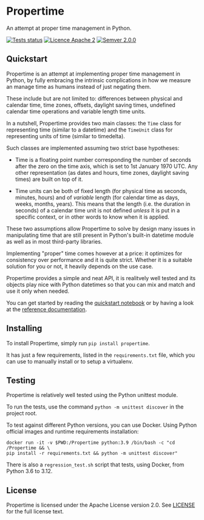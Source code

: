 # Propertime

An attempt at proper time management in Python.

[![Tests status](https://github.com/sarusso/Propertime/actions/workflows/ci.yml/badge.svg)](https://github.com/sarusso/Propertime/actions) [![Licence Apache 2](https://img.shields.io/github/license/sarusso/Propertime)](https://github.com/sarusso/Propertime/blob/main/LICENSE) [![Semver 2.0.0](https://img.shields.io/badge/semver-v2.0.0-blue)](https://semver.org/spec/v2.0.0.html) 


## Quickstart



Propertime is an attempt at implementing proper time management in Python, by fully embracing the intrinsic complications in how we measure an manage time as humans instead of just negating them.

These include but are not limited to: differences between physical and calendar time, time zones, offsets, daylight saving times, undefined calendar time operations and variable length time units.

In a nutshell, Propertime provides two main classes: the ``Time`` class for representing time (similar to a datetime) and the ``TimeUnit`` class for representing units of time (similar to timedelta). 

Such classes are implemented assuming two strict base hypotheses:

- Time is a floating point number corresponding the number of seconds after the zero on the time axis, which is set to 1st January 1970 UTC. Any other representation (as dates and hours, time zones, daylight saving times) are built on top of it.

- Time units can be both of fixed length (for physical time as seconds, minutes, hours) and of *variable* length (for calendar time as days, weeks, months, years). This means that the length (i.e. the duration in seconds) of a calendar time unit is not defined *unless* it is put in a specific context, or in other words to know when it is applied.

These two assumptions allow Propertime to solve by design many issues in manipulating time that are still present in Python's built-in datetime module as well as in most third-party libraries.

Implementing "proper" time comes however at a price: it optimizes for consistency over performance and it is quite strict. Whether it is a suitable solution for you or not, it heavily depends on the use case.

Propertime provides a simple and neat API, it is realitvely well tested and its objects play nice with Python datetimes so that you can mix and match and use it only when needed.

You can get started by reading the [quickstart notebook](Quickstart.ipynb) or by having a look at the [reference documentation](https://propertime.readthedocs.io).



## Installing

To install Propertime, simply run ``pip install propertime``.

It has just a few requirements, listed in the ``requirements.txt`` file, which you can use to manually install or to setup a virtualenv.


## Testing

Propertime is relatively well tested using the Python unittest module.

To run the tests, use the command ``python -m unittest discover`` in the project root.

To test against different Python versions, you can use Docker. Using Python official images and runtime requirements installation:

    docker run -it -v $PWD:/Propertime python:3.9 /bin/bash -c "cd /Propertime && \
    pip install -r requirements.txt && python -m unittest discover"
    
There is also a ``regression_test.sh`` script that tests, using Docker, from Python 3.6 to 3.12.
 


## License
Propertime is licensed under the Apache License version 2.0. See [LICENSE](https://github.com/sarusso/Propertime/blob/master/LICENSE) for the full license text.



